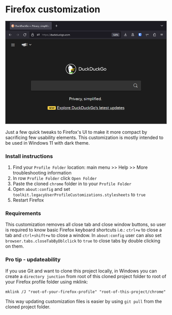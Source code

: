 # Firefox customization

![](.\images\screenshot.png)

Just a few quick tweaks to Firefox's UI to make it more compact by sacrificing few usability elements. This customization is mostly intended to be used in Windows 11 with dark theme.

### Install instructions

1. Find your `Profile Folder` location: main menu >> Help >> More troubleshooting information
2. In row `Profile Folder` click `Open Folder`
3. Paste the cloned `chrome` folder in to your `Profile Folder` 
4. Open `about:config` and set `toolkit.legacyUserProfileCustomizations.stylesheets` to `true`
5. Restart Firefox

### Requirements

This customization removes all close tab and close window buttons, so user is required to know basic Firefox keyboard shortcuts i.e.: `ctrl+w` to close a tab and `ctrl+shift+w` to close a window. In `about:config` user can also set `browser.tabs.closeTabByDblclick` to `true` to close tabs by double clicking on them.

### Pro tip - updateability

If you use Git and want to clone this project locally, in Windows you can create a `directory junction` from root of this cloned project folder to root of your Firefox profile folder using mklink:

```
mklink /J "root-of-your-firefox-profile" "root-of-this-project/chrome"
```

This way updating customization files is easier by using `git pull` from the cloned project folder.